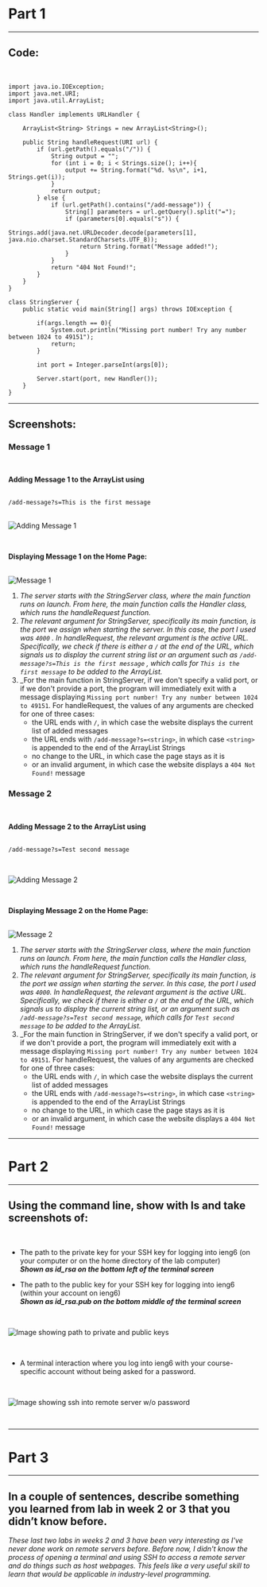 # Part 1 #
---

## Code: ##
<br />

```
import java.io.IOException;
import java.net.URI;
import java.util.ArrayList;

class Handler implements URLHandler {

    ArrayList<String> Strings = new ArrayList<String>();

    public String handleRequest(URI url) {
        if (url.getPath().equals("/")) {
            String output = "";
            for (int i = 0; i < Strings.size(); i++){
                output += String.format("%d. %s\n", i+1, Strings.get(i));
            }
            return output;
        } else {
            if (url.getPath().contains("/add-message")) {
                String[] parameters = url.getQuery().split("=");
                if (parameters[0].equals("s")) {
                    Strings.add(java.net.URLDecoder.decode(parameters[1], java.nio.charset.StandardCharsets.UTF_8));
                    return String.format("Message added!");
                }
            }
            return "404 Not Found!";
        }
    }
}

class StringServer {
    public static void main(String[] args) throws IOException {

        if(args.length == 0){
            System.out.println("Missing port number! Try any number between 1024 to 49151");
            return;
        }

        int port = Integer.parseInt(args[0]);

        Server.start(port, new Handler());
    }
}
```
---
## Screenshots: ##

### Message 1 ###
<br />

**Adding Message 1 to the ArrayList using** <br />
<br />

` /add-message?s=This is the first message `
<br />
<br />

![Adding Message 1](Message1Add.png)
<br />

<br />

**Displaying Message 1 on the Home Page:** <br />
<br />

![Message 1](Message1.png)
<br />

1. _The server starts with the StringServer class, where the main function runs on launch. From here, the main function calls the Handler class, which runs the handleRequest function._
2. _The relevant argument for StringServer, specifically its main function, is the port we assign when starting the server. In this case, the port I used was ` 4000 ` . In handleRequest, the relevant argument is the active URL. Specifically, we check if there is either a ` / ` at the end of the URL, which signals us to display the current string list or an argument such as ` /add-message?s=This is the first message ` , which calls for ` This is the first message ` to be added to the ArrayList._
3. _For the main function in StringServer, if we don't specify a valid port, or if we don't provide a port, the program will immediately exit with a message displaying ` Missing port number! Try any number between 1024 to 49151 `. For handleRequest, the values of any arguments are checked for one of three cases:
   - the URL ends with ` / `, in which case the website displays the current list of added messages
   - the URL ends with ` /add-message?s=<string> `, in which case ` <string> ` is appended to the end of the ArrayList Strings
   - no change to the URL, in which case the page stays as it is
   - or an invalid argument, in which case the website displays a ` 404 Not Found! ` message

### Message 2 ###

<br />

**Adding Message 2 to the ArrayList using** <br />
<br />

` /add-message?s=Test second message `
<br />

<br />

![Adding Message 2](Message2Add.png)
<br />

<br />

**Displaying Message 2 on the Home Page:** <br />
<br />

![Message 2](Message2.png)
<br />

1. _The server starts with the StringServer class, where the main function runs on launch. From here, the main function calls the Handler class, which runs the handleRequest function._
2. _The relevant argument for StringServer, specifically its main function, is the port we assign when starting the server. In this case, the port I used was ` 4000 `. In handleRequest, the relevant argument is the active URL. Specifically, we check if there is either a ` / ` at the end of the URL, which signals us to display the current string list, or an argument such as ` /add-message?s=Test second message `, which calls for ` Test second message ` to be added to the ArrayList._
3. _For the main function in StringServer, if we don't specify a valid port, or if we don't provide a port, the program will immediately exit with a message displaying ` Missing port number! Try any number between 1024 to 49151 `. For handleRequest, the values of any arguments are checked for one of three cases:
   - the URL ends with ` / `, in which case the website displays the current list of added messages
   - the URL ends with ` /add-message?s=<string> `, in which case ` <string> ` is appended to the end of the ArrayList Strings
   - no change to the URL, in which case the page stays as it is
   - or an invalid argument, in which case the website displays a ` 404 Not Found! ` message

---

# Part 2 #

---

## Using the command line, show with ls and take screenshots of: ##
<br />

- The path to the private key for your SSH key for logging into ieng6 (on your computer or on the home directory of the lab computer) <br />
      _**Shown as id_rsa on the bottom left of the terminal screen**_
  <br />
  
- The path to the public key for your SSH key for logging into ieng6 (within your account on ieng6) <br />
      _**Shown as id_rsa.pub on the bottom middle of the terminal screen**_
<br />

![Image showing path to private and public keys](Lab2Part2LS.png)

<br />
  
- A terminal interaction where you log into ieng6 with your course-specific account without being asked for a password.
<br />

![Image showing ssh into remote server w/o password](Lab2Part2SSH.png)

<br />

---

# Part 3 #

---

## In a couple of sentences, describe something you learned from lab in week 2 or 3 that you didn’t know before. ##

_These last two labs in weeks 2 and 3 have been very interesting as I've never done work on remote servers before. Before now, I didn't know the process of opening a terminal and using SSH to access a remote server and do things such as host webpages. This feels like a very useful skill to learn that would be applicable in industry-level programming._
